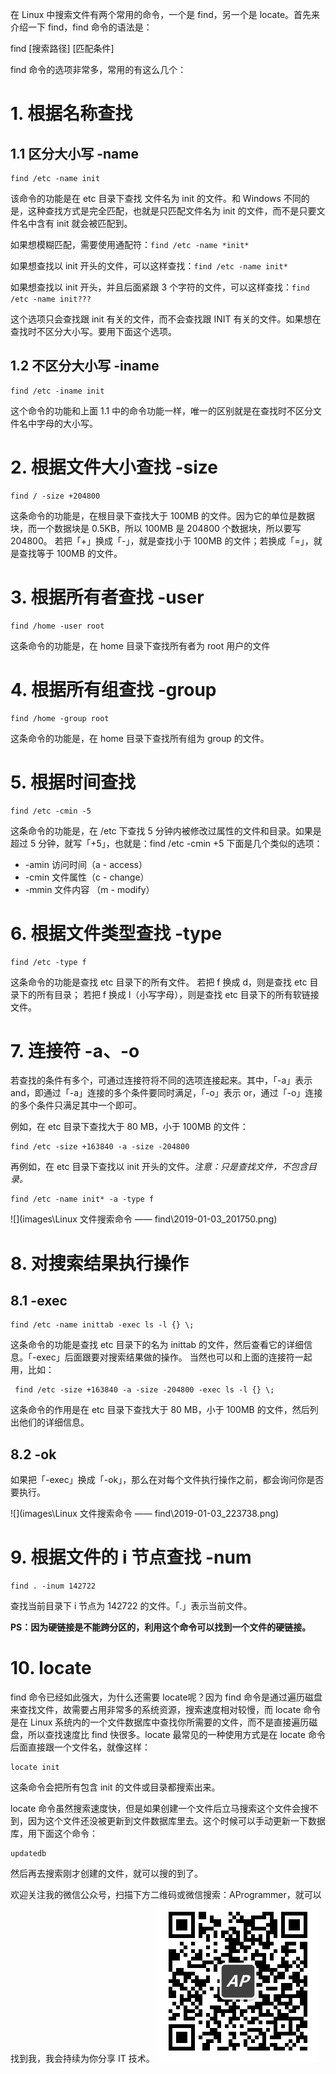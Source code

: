 在 Linux 中搜索文件有两个常用的命令，一个是 find，另一个是 locate。首先来介绍一下 find，find 命令的语法是：

find [搜索路径] [匹配条件]

find 命令的选项非常多，常用的有这么几个：
# 1. 根据名称查找
## 1.1 区分大小写 -name
```shell
find /etc -name init
```

该命令的功能是在 etc 目录下查找 文件名为 init 的文件。和 Windows 不同的是，这种查找方式是完全匹配，也就是只匹配文件名为 init 的文件，而不是只要文件名中含有 init 就会被匹配到。

如果想模糊匹配，需要使用通配符：`find /etc -name *init*`

如果想查找以 init 开头的文件，可以这样查找：`find /etc -name init*`

如果想查找以 init 开头，并且后面紧跟 3 个字符的文件，可以这样查找：`find /etc -name init???`

这个选项只会查找跟 init 有关的文件，而不会查找跟 INIT 有关的文件。如果想在查找时不区分大小写。要用下面这个选项。
## 1.2 不区分大小写 -iname
```shell
find /etc -iname init
```
这个命令的功能和上面 1.1 中的命令功能一样，唯一的区别就是在查找时不区分文件名中字母的大小写。
# 2. 根据文件大小查找 -size
```shell
find / -size +204800
```
这条命令的功能是，在根目录下查找大于 100MB 的文件。因为它的单位是数据块，而一个数据块是 0.5KB，所以 100MB 是 204800 个数据块，所以要写 204800。
若把「+」换成「-」，就是查找小于 100MB 的文件；若换成「=」，就是查找等于 100MB 的文件。
# 3. 根据所有者查找 -user
```shell
find /home -user root
```
这条命令的功能是，在 home 目录下查找所有者为 root 用户的文件
# 4. 根据所有组查找 -group
```shell
find /home -group root
```
这条命令的功能是，在 home 目录下查找所有组为 group 的文件。
# 5. 根据时间查找
```shell
find /etc -cmin -5
```
这条命令的功能是，在 /etc 下查找 5 分钟内被修改过属性的文件和目录。如果是超过 5 分钟，就写「+5」，也就是：find /etc -cmin +5
下面是几个类似的选项：
 - -amin 访问时间（a - access）
 - -cmin 文件属性（c - change）
 - -mmin 文件内容 （m - modify）

# 6. 根据文件类型查找 -type
```shell
find /etc -type f
```
这条命令的功能是查找 etc 目录下的所有文件。
若把 f 换成 d，则是查找 etc 目录下的所有目录；
若把 f 换成 l（小写字母），则是查找 etc 目录下的所有软链接文件。
# 7. 连接符 -a、-o
若查找的条件有多个，可通过连接符将不同的选项连接起来。其中，「-a」表示 and，即通过「-a」连接的多个条件要同时满足，「-o」表示 or，通过「-o」连接的多个条件只满足其中一个即可。

例如，在 etc 目录下查找大于 80 MB，小于 100MB 的文件：
```shell
find /etc -size +163840 -a -size -204800
```
再例如，在 etc 目录下查找以 init 开头的文件。*注意：只是查找文件，不包含目录。*
```shell
find /etc -name init* -a -type f
```
![](images\Linux 文件搜索命令 —— find\2019-01-03_201750.png)

# 8. 对搜索结果执行操作
## 8.1 -exec
```shell
find /etc -name inittab -exec ls -l {} \;
```
这条命令的功能是查找 etc 目录下的名为 inittab 的文件，然后查看它的详细信息。「-exec」后面跟要对搜索结果做的操作。
当然也可以和上面的连接符一起用，比如：

```shell
 find /etc -size +163840 -a -size -204800 -exec ls -l {} \;
```
这条命令的作用是在 etc 目录下查找大于 80 MB，小于 100MB 的文件，然后列出他们的详细信息。
## 8.2 -ok
如果把「-exec」换成「-ok」，那么在对每个文件执行操作之前，都会询问你是否要执行。

![](images\Linux 文件搜索命令 —— find\2019-01-03_223738.png)


# 9. 根据文件的 i 节点查找 -num
```shell
find . -inum 142722
```
查找当前目录下 i 节点为 142722 的文件。「.」表示当前文件。

**PS：因为硬链接是不能跨分区的，利用这个命令可以找到一个文件的硬链接。**

# 10. locate
find 命令已经如此强大，为什么还需要 locate呢？因为 find 命令是通过遍历磁盘来查找文件，故需要占用非常多的系统资源，搜索速度相对较慢，而 locate 命令是在 Linux 系统内的一个文件数据库中查找你所需要的文件，而不是直接遍历磁盘，所以查找速度比 find 快很多。locate 最常见的一种使用方式是在 locate 命令后面直接跟一个文件名，就像这样：
```shell
locate init
```
这条命令会把所有包含 init 的文件或目录都搜索出来。

locate 命令虽然搜索速度快，但是如果创建一个文件后立马搜索这个文件会搜不到，因为这个文件还没被更新到文件数据库里去。这个时候可以手动更新一下数据库，用下面这个命令：
```shell
updatedb
```
然后再去搜索刚才创建的文件，就可以搜的到了。

欢迎关注我的微信公众号，扫描下方二维码或微信搜索：AProgrammer，就可以找到我，我会持续为你分享 IT 技术。
![](images\微信公众号二维码.jpg)

